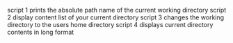 script 1 prints the absolute path name of the current working directory
script 2 display content list of your current directory
script 3 changes the working directory to the users home directory
script 4 displays current directory contents in long format
